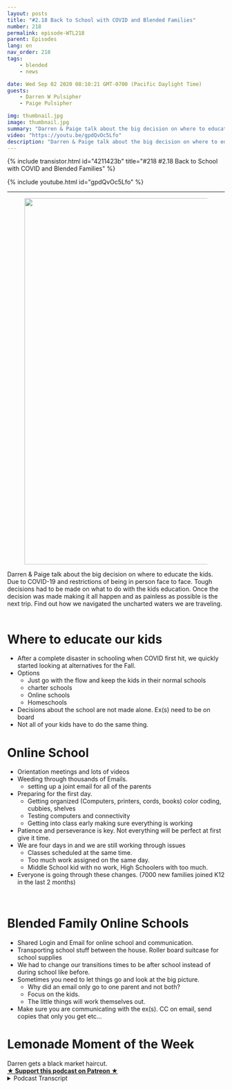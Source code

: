 ```yaml
---
layout: posts
title: "#2.18 Back to School with COVID and Blended Families"
number: 218
permalink: episode-WTL218
parent: Episodes
lang: en
nav_order: 218
tags:
    - blended
    - news

date: Wed Sep 02 2020 08:10:21 GMT-0700 (Pacific Daylight Time)
guests:
    - Darren W Pulsipher
    - Paige Pulsipher

img: thumbnail.jpg
image: thumbnail.jpg
summary: "Darren & Paige talk about the big decision on where to educate the kids. Due to COVID-19 and restrictions of being in person face to face. Tough decisions had to be made on what to do with the kids education. Once the decision was made making it all happen and as painless as possible is the next trip. Find out how we navigated the uncharted waters we are traveling. "
video: "https://youtu.be/gpdQvOc5Lfo"
description: "Darren & Paige talk about the big decision on where to educate the kids. Due to COVID-19 and restrictions of being in person face to face. Tough decisions had to be made on what to do with the kids education. Once the decision was made making it all happen and as painless as possible is the next trip. Find out how we navigated the uncharted waters we are traveling. "
---
```


<div>
{% include transistor.html id="4211423b" title="#218 #2.18 Back to School with COVID and Blended Families" %}

{% include youtube.html id="gpdQvOc5Lfo" %}
</div>

---

<html><head></head><body><div><figure data-trix-attachment="{&quot;contentType&quot;:&quot;image&quot;,&quot;height&quot;:846,&quot;url&quot;:&quot;https://lh3.googleusercontent.com/-2GMiRaF5OYA/X0W990s5zxI/AAAAAAACEV4/4qUk9nw0nvItm7HWvQzrwTR9ci2aCwxMACK8BGAsYHg/w634-h846/2020-08-25.jpg&quot;,&quot;width&quot;:634}" data-trix-content-type="image" class="attachment attachment--preview"><img src="./image0.jpg" width="634" height="846"><figcaption class="attachment__caption"></figcaption></figure></div><div>Darren &amp; Paige talk about the big decision on where to educate the kids. Due to COVID-19 and restrictions of being in person face to face. Tough decisions had to be made on what to do with the kids education. Once the decision was made making it all happen and as painless as possible is the next trip. Find out how we navigated the uncharted waters we are traveling.&nbsp;</div><div><br></div><h1>Where to educate our kids</h1><ul><li>After a complete disaster in schooling when COVID first hit, we quickly started looking at alternatives for the Fall.</li><li>Options<ul><li>Just go with the flow and keep the kids in their normal schools</li><li>charter schools</li><li>Online schools</li><li>Homeschools</li></ul></li><li>Decisions about the school are not made alone. Ex(s) need to be on board</li><li>Not all of your kids have to do the same thing.</li></ul><h1>Online School&nbsp;</h1><ul><li>Orientation meetings and lots of videos</li><li>Weeding through thousands of Emails.<ul><li>setting up a joint email for all of the parents</li></ul></li><li>Preparing for the first day.&nbsp;<ul><li>Getting organized (Computers, printers, cords, books) color coding, cubbies, shelves</li><li>Testing computers and connectivity</li><li>Getting into class early making sure everything is working</li></ul></li><li>Patience and perseverance is key. Not everything will be perfect at first give it time.</li><li>We are four days in and we are still working through issues<ul><li>Classes scheduled at the same time.</li><li>Too much work assigned on the same day.</li><li>Middle School kid with no work, High Schoolers with too much.</li></ul></li><li>Everyone is going through these changes. (7000 new families joined K12 in the last 2 months)</li></ul><div><br></div><h1>Blended Family Online Schools</h1><ul><li>Shared Login and Email for online school and communication.</li><li>Transporting school stuff between the house. Roller board suitcase for school supplies</li><li>We had to change our transitions times to be after school instead of during school like before.</li><li>Sometimes you need to let things go and look at the big picture.<ul><li>Why did an email only go to one parent and not both?</li><li>Focus on the kids.</li><li>The little things will work themselves out.</li></ul></li><li>Make sure you are communicating with the ex(s). CC on email, send copies that only you get etc...</li></ul><h1>Lemonade Moment of the Week</h1><div>Darren gets a black market haircut.</div>
<strong>
  <a href="https://www.patreon.com/wheresthelemonade" target="_donate" rel="payment" title="★ Support this podcast on Patreon ★">★ Support this podcast on Patreon ★</a>
</strong></body></html>

<details>
<summary> Podcast Transcript </summary>

<p></p>

</details>
